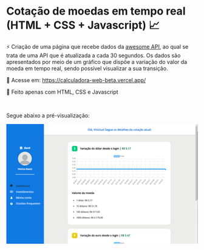 # Cotação de moedas em tempo real (HTML + CSS + Javascript) 📈

⚡ Criação de uma página que recebe dados da <a href="[https://www.youtube.com/watch?v=YPYwND5WGxw&list=LL&index=9](https://docs.awesomeapi.com.br/api-de-moedas)">awesome API</a>, ao qual se trata de uma API que é atualizada a cada 30 segundos. Os dados são apresentados por meio de um gráfico que dispõe a variação do valor da moeda em tempo real, sendo possível visualizar a sua transição.

📲 Acesse em: https://calculadora-web-beta.vercel.app/

📄 Feito apenas com HTML, CSS e Javascript

<br>

Segue abaixo a pré-visualização:

<img src="https://github.com/ViniciusBaessi/Cotacao-de-moeda/blob/main/assets/Preview.png" alt="" style="width:1150px;">
